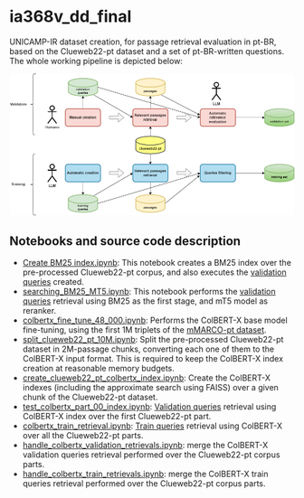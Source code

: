 # ia368v_dd_final

UNICAMP-IR dataset creation, for passage retrieval evaluation in pt-BR, based on the Clueweb22-pt dataset and a set of pt-BR-written questions. The whole working pipeline is depicted below:

![UNICAMP-IR semi-automatic creation pipeline](Pipeline%20UNICAMP-IR.png)

## Notebooks and source code description

* [Create BM25 index.ipynb](Create%20BM25%20index.ipynb): This notebook creates a BM25 index over the pre-processed Clueweb22-pt corpus, and also executes the [validation queries](queries_validation.tsv) created.
* [searching_BM25_MT5.ipynb](searching_BM25_MT5.ipynb): This notebook performs the [validation queries](queries_validation.tsv) retrieval using BM25 as the first stage, and mT5 model as reranker.
* [colbertx_fine_tune_48_000.ipynb](searching_BM25_MT5.ipynb): Performs the ColBERT-X base model fine-tuning, using the first 1M triplets of the [mMARCO-pt dataset](https://huggingface.co/datasets/unicamp-dl/mmarco).
* [split_clueweb22_pt_10M.ipynb](split_clueweb22_pt_10M.ipynb): Split the pre-processed Clueweb22-pt dataset in 2M-passage chunks, converting each one of them to the ColBERT-X input format. This is required to keep the ColBERT-X index creation at reasonable memory budgets.
* [create_clueweb22_pt_colbertx_index.ipynb](create_clueweb22_pt_colbertx_index.ipynb): Create the ColBERT-X indexes (including the approximate search using FAISS) over a given chunk of the Clueweb22-pt dataset.
* [test_colbertx_part_00_index.ipynb](test_colbertx_part_00_index.ipynb): [Validation queries](queries_validation.tsv) retrieval using ColBERT-X index over the first Clueweb22-pt part.
* [colbertx_train_retrieval.ipynb](colbertx_train_retrieval.ipynb): [Train queries](train_queries.tsv) retrieval using ColBERT-X over all the Clueweb22-pt parts.
* [handle_colbertx_validation_retrievals.ipynb](handle_colbertx_validation_retrievals.ipynb): merge the ColBERT-X validation queries retrieval performed over the Clueweb22-pt corpus parts.
* [handle_colbertx_train_retrievals.ipynb](handle_colbertx_train_retrievals.ipynb): merge the ColBERT-X train queries retrieval performed over the Clueweb22-pt corpus parts.

